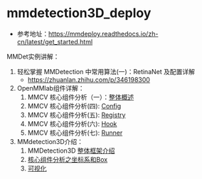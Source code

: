 mmdetection3D_deploy
===
- 参考地址：https://mmdeploy.readthedocs.io/zh-cn/latest/get_started.html

MMDet实例讲解：
1. 轻松掌握 MMDetection 中常用算法(一)：RetinaNet 及配置详解
   - https://zhuanlan.zhihu.com/p/346198300
2. OpenMMlab组件详解：
   1. MMCV 核心组件分析（一）：[整体概述](https://zhuanlan.zhihu.com/p/336081587)
   2. MMCV 核心组件分析(四): [Config](https://zhuanlan.zhihu.com/p/346203167)
   3. MMCV 核心组件分析(五): [Registry](https://zhuanlan.zhihu.com/p/355271993)
   4. MMCV 核心组件分析(六): [Hook](https://zhuanlan.zhihu.com/p/355272220)
   5. MMCV 核心组件分析(七): [Runner](https://zhuanlan.zhihu.com/p/355272459)
3. MMdetection3D介绍：
   1. MMDetection3D [整体框架介绍](https://zhuanlan.zhihu.com/p/478307528)
   2. [核心组件分析之坐标系和Box](https://zhuanlan.zhihu.com/p/491614921)
   3. [可视化](https://zhuanlan.zhihu.com/p/504862433)